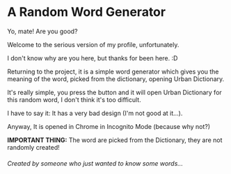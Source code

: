 # A Random Word Generator


Yo, mate! Are you good?

Welcome to the serious version of my profile, unfortunately.

I don't know why are you here, but thanks for been here. :D

Returning to the project, it is a simple word generator which gives you the meaning of the word, picked from the dictionary, opening Urban Dictionary.

It's really simple, you press the button and it will open Urban Dictionary for this random word, I don't think it's too difficult.

I have to say it: It has a very bad design (I'm not good at it...).

Anyway, It is opened in Chrome in Incognito Mode (because why not?)

__IMPORTANT THING:__ The word are picked from the Dictionary, they are not randomly created!


###### Created by someone who just wanted to know some words...
